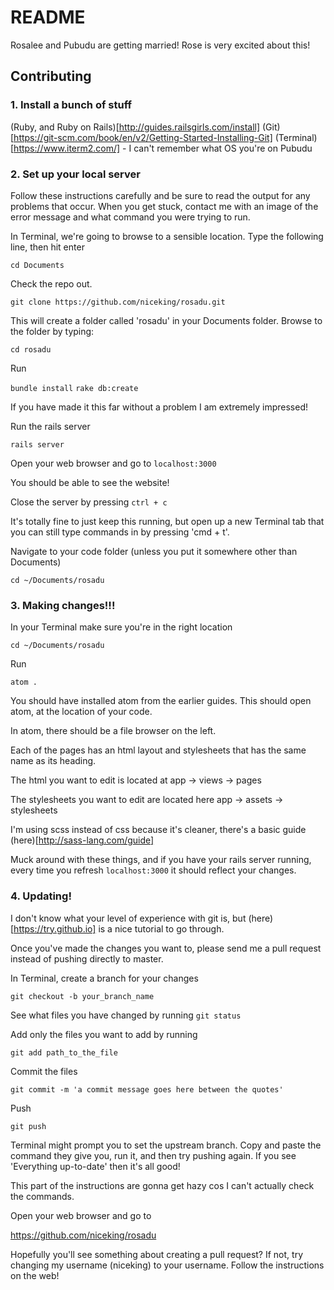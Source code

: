 # README

Rosalee and Pubudu are getting married! Rose is very excited about this!

## Contributing

### 1. Install a bunch of stuff

(Ruby, and Ruby on Rails)[http://guides.railsgirls.com/install]
(Git)[https://git-scm.com/book/en/v2/Getting-Started-Installing-Git]
(Terminal)[https://www.iterm2.com/] - I can't remember what OS you're on Pubudu

### 2. Set up your local server

Follow these instructions carefully and be sure to read the output for any problems that occur. When you get stuck, contact me with an image of the error message and what command you were trying to run.

In Terminal, we're going to browse to a sensible location. Type the following line, then hit enter

`cd Documents`

Check the repo out.

`git clone https://github.com/niceking/rosadu.git`

This will create a folder called 'rosadu' in your Documents folder. Browse to the folder by typing:

`cd rosadu`

Run

`bundle install`
`rake db:create`

If you have made it this far without a problem I am extremely impressed!

Run the rails server

`rails server`

Open your web browser and go to `localhost:3000`

You should be able to see the website!

Close the server by pressing `ctrl + c`

It's totally fine to just keep this running, but open up a new Terminal tab that you can still type commands in by pressing 'cmd + t'.

Navigate to your code folder (unless you put it somewhere other than Documents)

`cd ~/Documents/rosadu`

### 3. Making changes!!!

In your Terminal make sure you're in the right location

`cd ~/Documents/rosadu`

Run

`atom .`

You should have installed atom from the earlier guides. This should open atom, at the location of your code.

In atom, there should be a file browser on the left.

Each of the pages has an html layout and stylesheets that has the same name as its heading.

The html you want to edit is located at app -> views -> pages

The stylesheets you want to edit are located here app -> assets -> stylesheets

I'm using scss instead of css because it's cleaner, there's a basic guide (here)[http://sass-lang.com/guide]

Muck around with these things, and if you have your rails server running, every time you refresh `localhost:3000` it should reflect your changes.

### 4. Updating!

I don't know what your level of experience with git is, but (here)[https://try.github.io] is a nice tutorial to go through.

Once you've made the changes you want to, please send me a pull request instead of pushing directly to master.

In Terminal, create a branch for your changes

`git checkout -b your_branch_name`

See what files you have changed by running `git status`

Add only the files you want to add by running

`git add path_to_the_file`

Commit the files

`git commit -m 'a commit message goes here between the quotes'`

Push

`git push`

Terminal might prompt you to set the upstream branch. Copy and paste the command they give you, run it, and then try pushing again. If you see 'Everything up-to-date' then it's all good!

This part of the instructions are gonna get hazy cos I can't actually check the commands.

Open your web browser and go to

https://github.com/niceking/rosadu

Hopefully you'll see something about creating a pull request? If not, try changing my username (niceking) to your username. Follow the instructions on the web! 
